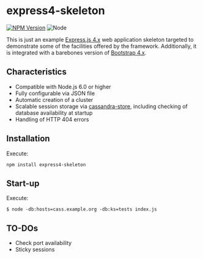 express4-skeleton
=================

[![NPM Version][npm-image]][npm-url]
![Node][node-version]

This is just an example [Express.js 4.x][express] web
application skeleton targeted to demonstrate some of the facilities offered
by the framework. Additionally, it is integrated with a barebones version of
[Bootstrap 4.x][bootstrap].

## Characteristics

- Compatible with Node.js 6.0 or higher
- Fully configurable via JSON file
- Automatic creation of a cluster
- Scalable session storage via [cassandra-store][cassandra-store], including checking of database
  availability at startup
- Handling of HTTP 404 errors

## Installation

Execute:

```shell
npm install express4-skeleton
```

## Start-up

Execute:

```shell
$ node -db:hosts=cass.example.org -db:ks=tests index.js
```

## TO-DOs

- Check port availability
- Sticky sessions

[bootstrap]: https://getbootstrap.com/
[cassandra-store]: https://github.com/webcc/cassandra-store
[express]: http://expressjs.com/
[node-version]: https://img.shields.io/badge/node-6.0.0-orange.svg?style=flat-square
[npm-image]: https://img.shields.io/badge/npm-0.2.0-blue.svg?style=flat-square
[npm-url]: https://www.npmjs.com/package/express4-skeleton